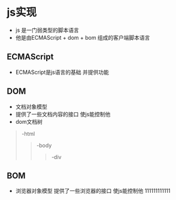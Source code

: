 # js实现
* js 是一门弱类型的脚本语言
* 他是由ECMAScript + dom + bom 组成的客户端脚本语言

## ECMAScript
* ECMAScript是js语言的基础 并提供功能
## DOM
* 文档对象模型
* 提供了一些文档内容的接口 使js能控制他
* dom文档树
>-html
>>-body
>>>-div
## BOM
* 浏览器对象模型 提供了一些浏览器的接口 使js能控制他
111111111111